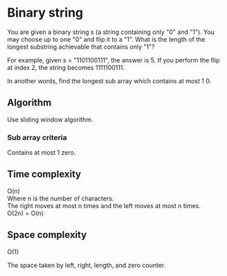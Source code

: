 <h1>Binary string</h1>
You are given a binary string s (a string containing only "0" and "1"). You may choose up to one "0" and flip it to a "1". What is the length of the longest substring achievable that contains only "1"? <br>

For example, given s = "1101100111", the answer is 5. If you perform the flip at index 2, the string becomes 1111100111.
<br>

In another words, find the longest sub array which contains at most 1 0.
<br>

<h2>Algorithm</h2>
Use sliding window algorithm.<br>
<h3>Sub array criteria</h3>
Contains at most 1 zero.

<h2>Time complexity</h2>
O(n) <br>
Where n is the number of characters. <br>
The right moves at most n times and the left moves at most n times.<br>
O(2n) = O(n)<br>

<h2>Space complexity</h2>
O(1)<br>

The space taken by left, right, length, and zero counter.